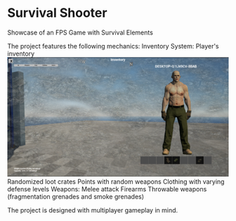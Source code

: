 # Survival Shooter

Showcase of an FPS Game with Survival Elements

The project features the following mechanics:
    Inventory System:
        Player's inventory
        ![plot](png/Eq.png)
        Randomized loot crates 
        Points with random weapons
    Clothing with varying defense levels
    Weapons:
        Melee attack
        Firearms
        Throwable weapons (fragmentation grenades and smoke grenades)
        
The project is designed with multiplayer gameplay in mind.
    
 
